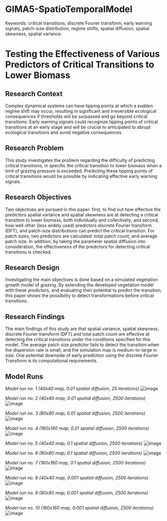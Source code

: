 # GIMA5-SpatioTemporalModel

Keywords: critical transitions, discrete Fourier transform, early warning signals, patch-size distribution, regime shifts, spatial diffusion, spatial skewness, spatial variance.

# Testing the Effectiveness of Various Predictors of Critical Transitions to Lower Biomass

## Research Context
Complex dynamical systems can have tipping points at which a sudden regime shift may occur, resulting in significant and irreversible ecological consequences if thresholds will be surpassed and go beyond critical transitions. Early warning signals could recognize tipping points of critical transitions at an early stage and will be crucial to anticipated to abrupt ecological transitions and avoid negative consequences. 

## Research Problem
This study investigates the problem regarding the difficulty of predicting critical transitions, in specific the critical transition to lower biomass when a limit of grazing pressure is exceeded. Predicting these tipping points of critical transitions would be possible by indicating effective early warning signals. 

## Research Objectives
Two objectives are pursued in this paper: first, to find out how effective the predictors spatial variance and spatial skewness are at detecting a critical transition to lower biomass, both individually and collectively; and second, how well other (less widely used) predictors discrete Fourier transform (DFT), and patch-size distributions can predict the critical transition. For patch sizes, two predictors are calculated: total patch count, and average patch size. In addition, by taking the parameter spatial diffusion into consideration, the effectiveness of the predictors for detecting critical transitions is checked. 

## Research Design
Investigating the main objectives is done based on a simulated vegetation growth model of grazing. By extending the developed vegetation model with these predictors, and evaluating their potential to predict the transition, this paper shows the possibility to detect transformations before critical transitions. 

## Research Findings
The main findings of this study are that spatial variance, spatial skewness, discrete Fourier transform (DFT) and total patch count are effective at detecting the critical transitions under the conditions specified for this model. The average patch size predictor fails to detect the transition when the dispersion rate is small, and the simulation map is medium-to-large in size. One potential downside of early prediction using the discrete Fourier Transform is its computational requirements.

## Model Runs 
_Model run no. 1 (40x40 map, 0.01 spatial diffusion, 25 iterations)_
![image](https://user-images.githubusercontent.com/94464752/229818570-c14b5990-34ae-44c6-87ec-2fab0af0e69d.png)

_Model run no. 2 (40x40 map, 0.01 spatial diffusion, 2500 iterations)_
![image](https://user-images.githubusercontent.com/94464752/229819082-ed4af46e-a0d7-402a-b213-7463165a4f0b.png)

_Model run no. 3 (80x80 map, 0.01 spatial diffusion, 2500 iterations)_
![image](https://user-images.githubusercontent.com/94464752/229819367-5da58ea7-f2e6-4a57-854a-0c4981a761a8.png)

_Model run no. 4 (160x160 map, 0.01 spatial diffusion, 2500 iterations)_
![image](https://user-images.githubusercontent.com/94464752/229819807-5fd70a43-d9ec-409a-9ca4-4ca848916c34.png)

_Model run no. 5 (40x40 map, 0.1 spatial diffusion, 2500 iterations)_
![image](https://user-images.githubusercontent.com/94464752/229820030-739f662d-7812-4c13-8843-fc3149e09002.png)

_Model run no. 6 (80x80 map, 0.1 spatial diffusion, 2500 iterations)_
![image](https://user-images.githubusercontent.com/94464752/229820268-77f0e214-6f84-4f86-b872-5d092fb031b6.png)

_Model run no. 7 (160x160 map, 0.1 spatial diffusion, 2500 iterations)_
![image](https://user-images.githubusercontent.com/94464752/229820485-7dd064a7-9ff0-457a-9141-0ff0d248bbea.png)

_Model run no. 8 (40x40 map, 0.001 spatial diffusion, 2500 iterations)_
![image](https://user-images.githubusercontent.com/94464752/229820665-6ce61076-f894-4829-be88-14cb296523f4.png)

_Model run no. 9 (80x80 map, 0.001 spatial diffusion, 2500 iterations)_
![image](https://user-images.githubusercontent.com/94464752/229820861-62052755-41e6-42f4-9b15-4aa782d6e14a.png)

_Model run no. 10 (160x160 map, 0.001 spatial diffusion, 2500 iterations)_
![image](https://user-images.githubusercontent.com/94464752/229820999-9a6701db-b568-4923-915f-563dcff89aea.png)
